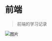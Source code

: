 # 前端

> 前端的学习记录

![图片](https://img14.360buyimg.com/img/jfs/t29452/59/686026522/336309/7fa0c92e/5bfaa92bN91aaf166.jpg)